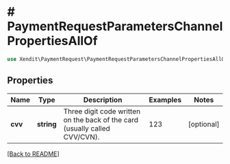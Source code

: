 # # PaymentRequestParametersChannelPropertiesAllOf


```php
use Xendit\PaymentRequest\PaymentRequestParametersChannelPropertiesAllOf;
```
## Properties

| Name | Type | Description | Examples | Notes |
| ------------ | ------------- | ------------- | ------------- | -------------|
| **cvv** | **string** | Three digit code written on the back of the card (usually called CVV/CVN). | 123 |  [optional] |


[[Back to README]](../../README.md)

